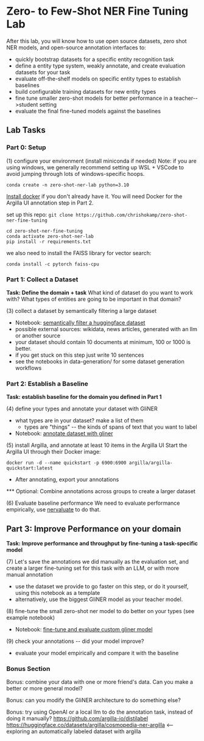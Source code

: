 # Zero- to Few-Shot NER Fine Tuning Lab

After this lab, you will know how to use open source datasets, zero shot NER models, and open-source annotation interfaces to:

- quickly bootstrap datasets for a specific entity recognition task
- define a entity type system, weakly annotate, and create evaluation datasets for your task
- evaluate off-the-shelf models on specific entity types to establish baselines
- build configurable training datasets for new entity types
- fine tune smaller zero-shot models for better performance in a teacher-->student setting
- evaluate the final fine-tuned models against the baselines

## Lab Tasks

### Part 0: Setup

(1) configure your environment (install miniconda if needed)
Note: if you are using windows, we generally recommend setting up WSL + VSCode to avoid jumping through lots of windows-specific hoops. 
```
conda create -n zero-shot-ner-lab python=3.10
```

[Install docker](https://docs.docker.com/engine/install/) if you don't already have it. You will need Docker for the Argilla UI annotation step in Part 2.

set up this repo:
`git clone https://github.com/chrishokamp/zero-shot-ner-fine-tuning`
```
cd zero-shot-ner-fine-tuning
conda activate zero-shot-ner-lab 
pip install -r requirements.txt
```

we also need to install the FAISS library for vector search:
```
conda install -c pytorch faiss-cpu
```


### Part 1: Collect a Dataset  

**Task: Define the domain + task** 
What kind of dataset do you want to work with? 
What types of entities are going to be important in that domain?

(3) collect a dataset by semantically filtering a large dataset
- Notebook: [semantically filter a huggingface dataset](notebooks/part-1-semantically-filter-a-huggingface-dataset.ipynb)
- possible external sources: wikidata, news articles, generated with an llm or another source
- your dataset should contain 10 documents at minimum, 100 or 1000 is better.
- if you get stuck on this step just write 10 sentences
- see the notebooks in data-generation/ for some dataset generation workflows

### Part 2: Establish a Baseline

**Task: establish baseline for the domain you defined in Part 1**

(4) define your types and annotate your dataset with GliNER 
- what types are in your dataset? make a list of them
  - types are "things" -- the kinds of spans of text that you want to label
- Notebook: [annotate dataset with gliner](notebooks/part-2-semantically-filter-a-huggingface-dataset.ipynb)

(5)  install Argilla, and annotate at least 10 items in the Argilla UI
Start the Argilla UI through their Docker image:
```
docker run -d --name quickstart -p 6900:6900 argilla/argilla-quickstart:latest
```
- After annotating, export your annotations


*** Optional: Combine annotations across groups to create a larger dataset

(6) Evaluate baseline performance
We need to evaluate performance empirically, use [nervaluate](https://github.com/MantisAI/nervaluate) to do that. 


## Part 3: Improve Performance on your domain

**Task: Improve performance and throughput by fine-tuning a task-specific model**

(7) Let's save the annotations we did manually as the evaluation set, and create a larger fine-tuning set for this task with an LLM, or with more manual annotation
- use the dataset we provide to go faster on this step, or do it yourself, using this notebook as a template
- alternatively, use the biggest GliNER model as your teacher model. 

(8) fine-tune the small zero-shot ner model to do better on your types (see example notebook)
- Notebook: [fine-tune and evaluate custom gliner model](notebooks/part-3-finetune-gliner.ipynb)

(9) check your annotations -- did your model improve? 
- evaluate your model empirically and compare it with the baseline

### Bonus Section

Bonus: combine your data with one or more friend's data. Can you make a better or more general model?

Bonus: can you modify the GliNER architecture to do something else?

Bonus: try using OpenAI or a local llm to do the annotation task, instead of doing it manually? https://github.com/argilla-io/distilabel
https://huggingface.co/datasets/argilla/cosmopedia-ner-argilla <-- exploring an automatically labeled dataset with argilla

